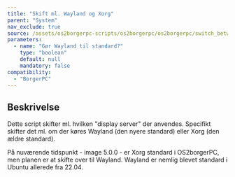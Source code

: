 ```yaml
---
title: "Skift ml. Wayland og Xorg"
parent: "System"
nav_exclude: true
source: /assets/os2borgerpc-scripts/os2borgerpc/os2borgerpc/switch_between_wayland_and_xorg.sh
parameters:
  - name: "Gør Wayland til standard?"
    type: "boolean"
    default: null
    mandatory: false
compatibility:
  - "BorgerPC"
---
```


## Beskrivelse
Dette script skifter ml. hvilken "display server" der anvendes.
Specifikt skifter det ml. om der køres Wayland (den nyere standard) eller Xorg (den ældre standard).

På nuværende tidspunkt - image 5.0.0 - er Xorg standard i OS2borgerPC, men planen er at skifte over til Wayland. 
Wayland er nemlig blevet standard i Ubuntu allerede fra 22.04.